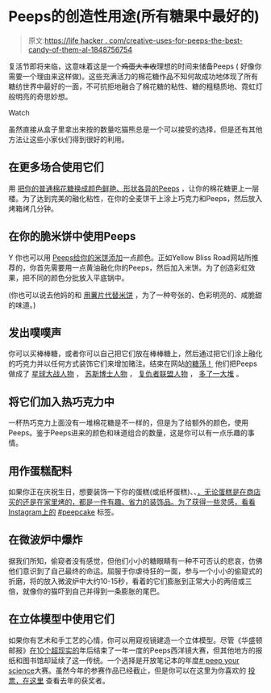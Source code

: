 # Peeps的创造性用途(所有糖果中最好的)

> 原文:[https://life hacker . com/creative-uses-for-peeps-the-best-candy-of-them-al-1848756754](https://lifehacker.com/creative-uses-for-peeps-the-very-best-candy-of-them-al-1848756754)

复活节即将来临，这意味着这是一个~~鸡蛋大丰收~~理想的时间来储备Peeps ( 好像你需要一个理由来这样做)。这些充满活力的棉花糖作品不知何故成功地体现了所有糖纺世界中最好的一面，不可抗拒地融合了棉花糖的粘性、糖的粗糙质地、霓虹灯般明亮的奇思妙想。

Watch

虽然直接从盒子里拿出来按的数量吃猫熊总是一个可以接受的选择，但是还有其他方法让这些小家伙们得到很好的利用。

## **在更多场合使用它们**

用 [把你的普通棉花糖换成颜色鲜艳、形状各异的Peeps](https://allwording.com/peeps-puns-jokes-and-sayings-for-easter/) ，让你的棉花糖更上一层楼。为了达到完美的融化粘性，在你的全麦饼干上涂上巧克力和Peeps，然后放入烤箱烤几分钟。

## **在你的脆米饼中使用Peeps**

Y 你也可以用 [Peeps给你的米饼添加](https://www.yellowblissroad.com/layered-peeps/)一点颜色。正如Yellow Bliss Road网站所推荐的，你首先需要用一点黄油融化你的Peeps，然后加入米饼。为了创造彩虹效果，把不同的颜色分批放入平底锅中。

(你也可以说去他妈的和 [用薯片代替米饼](https://lifehacker.com/fuck-it-replace-the-cereal-in-your-rice-krispie-treats-1848195134) ，为了一种夸张的、色彩明亮的、咸脆甜的味道。)

## **发出噗噗声**

你可以买棒棒糖，或者你可以自己把它们放在棒棒糖上，然后通过把它们涂上融化的巧克力并以任何方式装饰它们来增加赌注。结束在网站[的糖荡！](http://www.sugarswings.com/) 他们把Peeps做成了 [星球大战人物](http://www.sugarswings.com/2011/04/bunch-of-marshmallow-peep-pops-and.html) ， [苏斯博士人物](http://www.sugarswings.com/2012/02/dr-seuss-peep-pops.html) ， [复仇者联盟人物](http://www.sugarswings.com/2012/04/avengers-day-4-of-peep-pop-week.html) ， [多了一大堆](http://www.sugarswings.com/p/peeps.html) 。

## 将它们加入热巧克力中

一杯热巧克力上面没有一堆棉花糖是不一样的，但是为了给额外的颜色，使用Peeps。鉴于Peeps进来的颜色和味道组合的数量，这是你可以有一点乐趣的事情。

## **用作蛋糕配料**

如果你正在庆祝生日，想要装饰一下你的蛋糕(或纸杯蛋糕)、、[，无论蛋糕是在商店买的还是在家里烤的，都是一件有趣、省力的装饰品。为了获得一些灵感，看看Instagram上的](https://www.mentalfloss.com/article/93649/8-surprising-uses-peeps) [#peepcake](https://www.instagram.com/explore/tags/peepcake/?hl=en) 标签。

## **在微波炉中爆炸**

据我们所知，偷窥者没有感觉，但他们小小的糖眼睛有一种不可否认的悲哀，仿佛他们意识到了自己最终的命运。屈服于你虐待狂的一面，参与一个小小的偷窥式的折磨，将的放入微波炉中大约10-15秒，看着的它们膨胀到正常大小的两倍或三倍，就像你的猫吓到自己并得到一条膨胀的尾巴。

## 在立体模型中使用它们

如果你有艺术和手工艺的心情，你可以用窥视镜建造一个立体模型。尽管《华盛顿邮报》[在10个超现实的](https://www.washingtonpost.com/news/style/wp/2016/03/16/classic-peeps-a-decade-of-sugary-social-commentary/)年后结束了一年一度的Peeps西洋镜大赛，但其他地方的报纸和图书馆却延续了这一传统。一个选择是开放笔记本的年度[# peep your science](https://www.theopennotebook.com/peeps/)大赛。虽然今年的参赛作品已经截止，但是你可以在这里为你喜欢的 [投票，在这里](https://theopennotebook.submittable.com/gallery/23df601b-61f6-41c3-86b2-10ba6d4d43b9) 查看去年的获奖者。